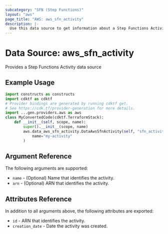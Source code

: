 ```yaml
---
subcategory: "SFN (Step Functions)"
layout: "aws"
page_title: "AWS: aws_sfn_activity"
description: |-
  Use this data source to get information about a Step Functions Activity.
---
```


# Data Source: aws_sfn_activity

Provides a Step Functions Activity data source

## Example Usage

```python
import constructs as constructs
import cdktf as cdktf
# Provider bindings are generated by running cdktf get.
# See https://cdk.tf/provider-generation for more details.
import ...gen.providers.aws as aws
class MyConvertedCode(cdktf.TerraformStack):
    def __init__(self, scope, name):
        super().__init__(scope, name)
        aws.data_aws_sfn_activity.DataAwsSfnActivity(self, "sfn_activity",
            name="my-activity"
        )
```

## Argument Reference

The following arguments are supported:

* `name` - (Optional) Name that identifies the activity.
* `arn` - (Optional) ARN that identifies the activity.

## Attributes Reference

In addition to all arguments above, the following attributes are exported:

* `id` - ARN that identifies the activity.
* `creation_date` - Date the activity was created.

<!-- cache-key: cdktf-0.17.0-pre.15 input-e759163a0f912ee2a9a24c4cc8ae452ff3eef9d505254e09dc6d593967d46b8d -->